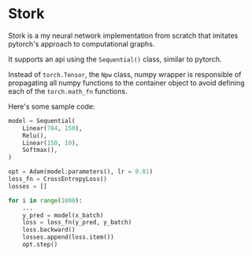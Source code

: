 # Stork

Stork is a my neural network implementation from scratch that imitates pytorch's approach to computational graphs.

It supports an api using the `Sequential()` class, similar to pytorch.

Instead of `torch.Tensor`, the `Npw` class, numpy wrapper is responsible of propagating all numpy functions to the container object
to avoid defining each of the `torch.math_fn` functions.

Here's some sample code:

```python
model = Sequential(
    Linear(784, 150),
    Relu(),
    Linear(150, 10),
    Softmax(),
)

opt = Adam(model.parameters(), lr = 0.01)
loss_fn = CrossEntropyLoss()
losses = []

for i in range(1000):
    ...
    y_pred = model(x_batch)
    loss = loss_fn(y_pred, y_batch)
    loss.backward()
    losses.append(loss.item())
    opt.step()

```